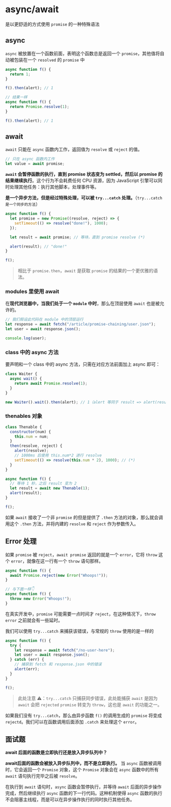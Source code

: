 # async/await

是以更舒适的方式使用 `promise` 的一种特殊语法

## async

`async` 被放置在一个函数前面，表明这个函数总是返回一个 `promise`，其他值将自动被包装在一个 `resolved` 的 `promise` 中

```js
async function f() {
  return 1;
}

f().then(alert); // 1

// 结果一样
async function f() {
  return Promise.resolve(1);
}

f().then(alert); // 1
```

## await

`await` 只能在 `async` 函数内工作，返回值为 `resolve` 或 `reject` 的值。

```js
// 只在 async 函数内工作
let value = await promise;
```

**`await` 会暂停函数的执行，直到 promise 状态变为 settled，然后以 promise 的结果继续执行**。这个行为不会耗费任何 CPU 资源，因为 JavaScript 引擎可以同时处理其他任务：执行其他脚本，处理事件等。

**是一个异步方法，但是经过特殊处理，可以被 `try...catch` 处理。**（`try...catch是一个同步的方法`）

```js
async function f() {
  let promise = new Promise((resolve, reject) => {
    setTimeout(() => resolve("done!"), 1000);
  });

  let result = await promise; // 等待，直到 promise resolve (*)

  alert(result); // "done!"
}

f();
```

> 相比于 `promise.then`，`await` 是获取 `promise` 的结果的一个更优雅的语法。

### modules 里使用 await

在**现代浏览器中，当我们处于一个 `module` 中时**，那么在顶层使用 `await` 也是被允许的。

```js
// 我们假设此代码在 module 中的顶层运行
let response = await fetch("/article/promise-chaining/user.json");
let user = await response.json();

console.log(user);
```

### class 中的 async 方法

要声明和一个 class 中的 async 方法，只需在对应方法前面加上 async 即可：

```js
class Waiter {
  async wait() {
    return await Promise.resolve(1);
  }
}

new Waiter().wait().then(alert); // 1（alert 等同于 result => alert(result))
```

### thenables 对象

```js
class Thenable {
  constructor(num) {
    this.num = num;
  }
  then(resolve, reject) {
    alert(resolve);
    // 1000ms 后使用 this.num*2 进行 resolve
    setTimeout(() => resolve(this.num * 2), 1000); // (*)
  }
}

async function f() {
  // 等待 1 秒，之后 result 变为 2
  let result = await new Thenable(1);
  alert(result);
}

f();
```

如果 `await` 接收了一个非 `promise` 的但是提供了 `.then` 方法的对象，那么就会调用这个 `.then` 方法，并将内建的 `resolve` 和 `reject` 作为参数传入。

## Error 处理

如果 `promise` 被 `reject`，`await promise` 返回的就是一个 `error`，它将 `throw` 这个 `error`，就像在这一行有一个 `throw` 语句那样。

```js
async function f() {
  await Promise.reject(new Error("Whoops!"));
}

// 与下面一样👇
async function f() {
  throw new Error("Whoops!");
}
```

在真实开发中，`promise` 可能需要一点时间才 `reject`，在这种情况下，`throw error` 之前就会有一些延时。

我们可以使用 `try...catch` 来捕获该错误，与常规的 `throw` 使用的是一样的

```js
async function f() {
  try {
    let response = await fetch("/no-user-here");
    let user = await response.json();
  } catch (err) {
    // 捕获到 fetch 和 response.json 中的错误
    alert(err);
  }
}

f();
```

> 此处注意 ⚠️：`try...catch` 只捕获同步错误，此处能捕获 `await` 是因为 `await` 会把 `rejected` `promise` 转变为 `throw`，这也是 `await` 的功能之一。

如果我们没有 `try...catch`，那么由异步函数 `f()` 的调用生成的 `promise` 将变成 `rejectd`。我们可以在函数调用后面添加 `.catch` 来处理这个 `error`。

## 面试题

**await 后面的函数是立即执行还是放入异步队列中？**

**await后面的函数会被放入异步队列中，而不是立即执行。** 当 `async` 函数被调用时，它会返回一个 `Promise` 对象，这个 `Promise` 对象会在 `async` 函数中的所有 `await` 语句执行完毕之后被 `resolve`。

在执行到 `await` 语句时，`async` 函数会暂停执行，并等待 `await` 后面的异步操作完成，然后继续执行 `async` 函数的下一行代码。这种机制使得 `async` 函数的执行不会阻塞主线程，而是可以在异步操作执行的同时执行其他任务。
